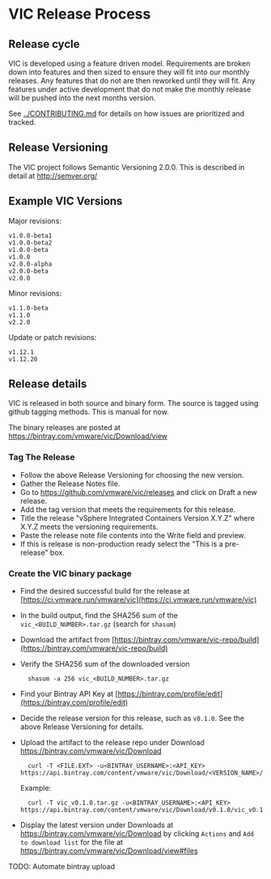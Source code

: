 # VIC Release Process

## Release cycle

VIC is developed using a feature driven model. Requirements are broken down into
features and then sized to ensure they will fit into our monthly releases.  Any
features that do not are then reworked until they will fit. Any features under
active development that do not make the monthly release will be pushed into the
next months version.

See [../CONTRIBUTING.md](../CONTRIBUTING.md) for details on how issues are 
prioritized and tracked.

## Release Versioning

The VIC project follows Semantic Versioning 2.0.0. This is described in detail at 
http://semver.org/

## Example VIC Versions
Major revisions:

    v1.0.0-beta1
    v1.0.0-beta2
    v1.0.0-beta
    v1.0.0
    v2.0.0-alpha
    v2.0.0-beta
    v2.0.0

Minor revisions:

    v1.1.0-beta
    v1.1.0
    v2.2.0

Update or patch revisions:

    v1.12.1
    v1.12.20

## Release details

VIC is released in both source and binary form. The source is tagged using github
tagging methods. This is manual for now.

The binary releases are posted at https://bintray.com/vmware/vic/Download/view

### Tag The Release

* Follow the above Release Versioning for choosing the new version.
* Gather the Release Notes file.
* Go to https://github.com/vmware/vic/releases and click on Draft a new release.
* Add the tag version that meets the requirements for this release.
* Title the release "vSphere Integrated Containers Version X.Y.Z" where X.Y.Z meets
    the versioning requirements. 
* Paste the release note file contents into the Write field and preview.
* If this is release is non-production ready select the "This is a pre-release" box.


### Create the VIC binary package

* Find the desired successful build for the release at
  [https://ci.vmware.run/vmware/vic](https://ci.vmware.run/vmware/vic)
* In the build output, find the SHA256 sum of the `vic_<BUILD_NUMBER>.tar.gz`
    (search for `shasum`)
* Download the artifact from
    [https://bintray.com/vmware/vic-repo/build](https://bintray.com/vmware/vic-repo/build)
* Verify the SHA256 sum of the downloaded version

  ```
    shasum -a 256 vic_<BUILD_NUMBER>.tar.gz
  ```
* Find your Bintray API Key at
    [https://bintray.com/profile/edit](https://bintray.com/profile/edit)
* Decide the release version for this release, such as `v0.1.0`. See the above
    Release Versioning for details.
* Upload the artifact to the release repo under Download
    https://bintray.com/vmware/vic/Download

  ```
    curl -T <FILE.EXT> -u<BINTRAY_USERNAME>:<API_KEY> https://api.bintray.com/content/vmware/vic/Download/<VERSION_NAME>/<FILE_TARGET_PATH>
  ```

  Example:
    ```
      curl -T vic_v0.1.0.tar.gz -u<BINTRAY_USERNAME>:<API_KEY> https://api.bintray.com/content/vmware/vic/Download/v0.1.0/vic_v0.1.0.tar.gz
    ```

* Display the latest version under Downloads at https://bintray.com/vmware/vic/Download
    by clicking `Actions` and `Add to download list` for the file at
    https://bintray.com/vmware/vic/Download/view#files

TODO: Automate bintray upload
